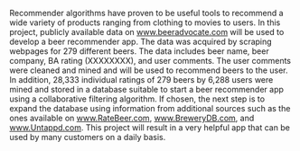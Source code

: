 Recommender algorithms have proven to be useful tools to recommend a wide variety of products ranging from clothing to movies to users. In this project, publicly available data on www.beeradvocate.com will be used to develop a beer recommender app. The data was acquired by scraping webpages for 279 different beers. The data includes beer name, beer company, BA rating (XXXXXXXX), and user comments. The user comments were cleaned and mined and will be used to recommend beers to the user. In addition, 28,333 individual ratings of 279 beers by 6,288 users were mined and stored in a database suitable to start a beer recommender app using a collaborative filtering algorithm. If chosen, the next step is to expand the database using information from additional sources such as the ones available on www.RateBeer.com, www.BreweryDB.com, and www.Untappd.com. This project will result in a very helpful app that can be used by many customers on a daily basis.
